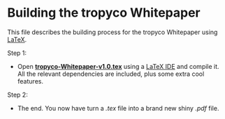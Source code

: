 # Building the tropyco Whitepaper
This file describes the building process for the tropyco Whitepaper using [LaTeX](https://en.wikipedia.org/wiki/LaTeX).

Step 1:
* Open **[tropyco-Whitepaper-v1.0.tex](tropyco-Whitepaper-v1.0.tex)** using a [LaTeX IDE](https://www.xm1math.net/texmaker/) and compile it. All the relevant dependencies are included, plus some extra cool features.

Step 2:
* The end. You now have turn a *.tex* file into a brand new shiny *.pdf* file.
